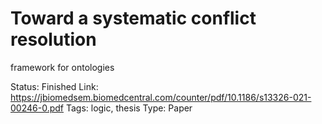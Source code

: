 # Toward a systematic conflict resolution
framework for ontologies

Status: Finished
Link: https://jbiomedsem.biomedcentral.com/counter/pdf/10.1186/s13326-021-00246-0.pdf
Tags: logic, thesis
Type: Paper
